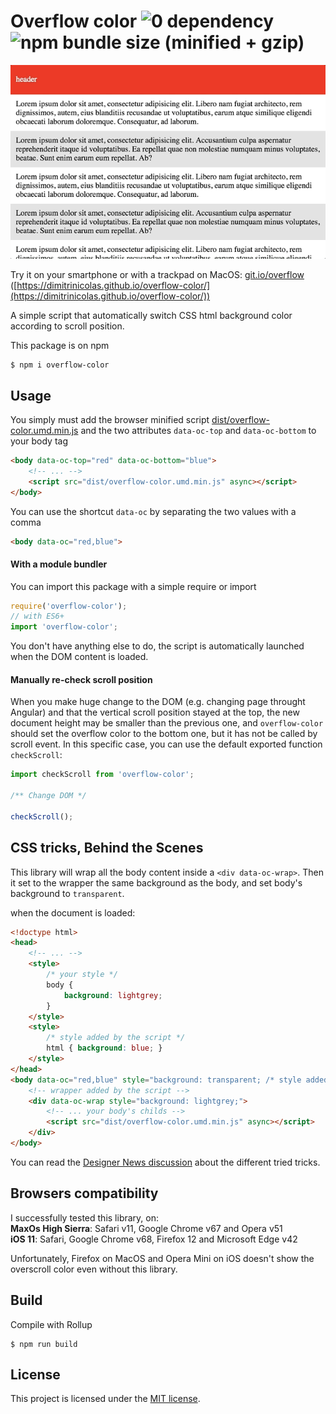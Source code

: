 # Overflow color ![0 dependency](https://img.shields.io/badge/dependencies-0-brightgreen.svg) ![npm bundle size (minified + gzip)](https://img.shields.io/bundlephobia/minzip/overflow-color.svg)

[![Demo](gif.gif)](https://dimitrinicolas.github.io/overflow-color/)

Try it on your smartphone or with a trackpad on MacOS: [git.io/overflow](https://dimitrinicolas.github.io/overflow-color/) ([https://dimitrinicolas.github.io/overflow-color/](https://dimitrinicolas.github.io/overflow-color/))

A simple script that automatically switch CSS html background color according to scroll position.

This package is on npm
```console
$ npm i overflow-color
```

## Usage

You simply must add the browser minified script [dist/overflow-color.umd.min.js](dist/overflow-color.umd.min.js) and the two attributes `data-oc-top` and `data-oc-bottom` to your body tag

```html
<body data-oc-top="red" data-oc-bottom="blue">
    <!-- ... -->
    <script src="dist/overflow-color.umd.min.js" async></script>
</body>
```

You can use the shortcut `data-oc` by separating the two values with a comma

```html
<body data-oc="red,blue">
```

#### With a module bundler

You can import this package with a simple require or import

```javascript
require('overflow-color');
// with ES6+
import 'overflow-color';
```

You don't have anything else to do, the script is automatically launched when the DOM content is loaded.

#### Manually re-check scroll position

When you make huge change to the DOM (e.g. changing page throught Angular) and that the vertical scroll position stayed at the top, the new document height may be smaller than the previous one, and `overflow-color` should set the overflow color to the bottom one, but it has not be called by scroll event. In this specific case, you can use the default exported function `checkScroll`:

```javascript
import checkScroll from 'overflow-color';

/** Change DOM */

checkScroll();
```

## CSS tricks, Behind the Scenes

This library will wrap all the body content inside a `<div data-oc-wrap>`.
Then it set to the wrapper the same background as the body, and set body's background to `transparent`.

when the document is loaded:
```html
<!doctype html>
<head>
    <!-- ... -->
    <style>
        /* your style */
        body {
            background: lightgrey;
        }
    </style>
    <style>
        /* style added by the script */
        html { background: blue; }
    </style>
</head>
<body data-oc="red,blue" style="background: transparent; /* style added by the script */ ">
    <!-- wrapper added by the script -->
    <div data-oc-wrap style="background: lightgrey;">
        <!-- ... your body's childs -->
        <script src="dist/overflow-color.umd.min.js" async></script>
    </div>
</body>
```

You can read the [Designer News discussion](https://www.designernews.co/stories/91663-switch-html-background-color-in-order-to-get-two-overflow-scrolling-colors-on-smartphones) about the different tried tricks.

## Browsers compatibility

I successfully tested this library, on:  
**MaxOs High Sierra**: Safari v11, Google Chrome v67 and Opera v51   
**iOS 11**: Safari, Google Chrome v68, Firefox 12 and Microsoft Edge v42

Unfortunately, Firefox on MacOS and Opera Mini on iOS doesn't show the overscroll color even without this library.

## Build

Compile with Rollup
```console
$ npm run build
```

## License

This project is licensed under the [MIT license](LICENSE).

